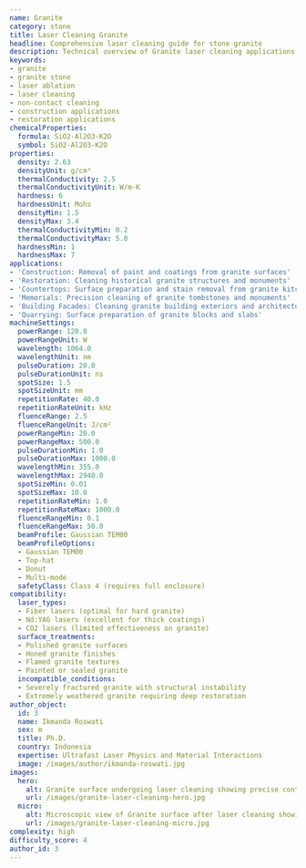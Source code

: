 ```yaml
---
name: Granite
category: stone
title: Laser Cleaning Granite
headline: Comprehensive laser cleaning guide for stone granite
description: Technical overview of Granite laser cleaning applications and parameters
keywords:
- granite
- granite stone
- laser ablation
- laser cleaning
- non-contact cleaning
- construction applications
- restoration applications
chemicalProperties:
  formula: SiO2-Al2O3-K2O
  symbol: SiO2-Al2O3-K2O
properties:
  density: 2.63
  densityUnit: g/cm³
  thermalConductivity: 2.5
  thermalConductivityUnit: W/m·K
  hardness: 6
  hardnessUnit: Mohs
  densityMin: 1.5
  densityMax: 3.4
  thermalConductivityMin: 0.2
  thermalConductivityMax: 5.0
  hardnessMin: 1
  hardnessMax: 7
applications:
- 'Construction: Removal of paint and coatings from granite surfaces'
- 'Restoration: Cleaning historical granite structures and monuments'
- 'Countertops: Surface preparation and stain removal from granite kitchen surfaces'
- 'Memorials: Precision cleaning of granite tombstones and monuments'
- 'Building Facades: Cleaning granite building exteriors and architectural elements'
- 'Quarrying: Surface preparation of granite blocks and slabs'
machineSettings:
  powerRange: 120.0
  powerRangeUnit: W
  wavelength: 1064.0
  wavelengthUnit: nm
  pulseDuration: 20.0
  pulseDurationUnit: ns
  spotSize: 1.5
  spotSizeUnit: mm
  repetitionRate: 40.0
  repetitionRateUnit: kHz
  fluenceRange: 2.5
  fluenceRangeUnit: J/cm²
  powerRangeMin: 20.0
  powerRangeMax: 500.0
  pulseDurationMin: 1.0
  pulseDurationMax: 1000.0
  wavelengthMin: 355.0
  wavelengthMax: 2940.0
  spotSizeMin: 0.01
  spotSizeMax: 10.0
  repetitionRateMin: 1.0
  repetitionRateMax: 1000.0
  fluenceRangeMin: 0.1
  fluenceRangeMax: 50.0
  beamProfile: Gaussian TEM00
  beamProfileOptions:
  - Gaussian TEM00
  - Top-hat
  - Donut
  - Multi-mode
  safetyClass: Class 4 (requires full enclosure)
compatibility:
  laser_types:
  - Fiber lasers (optimal for hard granite)
  - Nd:YAG lasers (excellent for thick coatings)
  - CO2 lasers (limited effectiveness on granite)
  surface_treatments:
  - Polished granite surfaces
  - Honed granite finishes
  - Flamed granite textures
  - Painted or sealed granite
  incompatible_conditions:
  - Severely fractured granite with structural instability
  - Extremely weathered granite requiring deep restoration
author_object:
  id: 3
  name: Ikmanda Roswati
  sex: m
  title: Ph.D.
  country: Indonesia
  expertise: Ultrafast Laser Physics and Material Interactions
  image: /images/author/ikmanda-roswati.jpg
images:
  hero:
    alt: Granite surface undergoing laser cleaning showing precise contamination removal
    url: /images/granite-laser-cleaning-hero.jpg
  micro:
    alt: Microscopic view of Granite surface after laser cleaning showing detailed surface structure
    url: /images/granite-laser-cleaning-micro.jpg
complexity: high
difficulty_score: 4
author_id: 3
---
```

